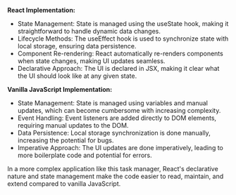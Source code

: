 **React Implementation:**

- State Management: State is managed using the useState hook, making it straightforward to handle dynamic data changes.
- Lifecycle Methods: The useEffect hook is used to synchronize state with local storage, ensuring data persistence.
- Component Re-rendering: React automatically re-renders components when state changes, making UI updates seamless.
- Declarative Approach: The UI is declared in JSX, making it clear what the UI should look like at any given state.

**Vanilla JavaScript Implementation:**

- State Management: State is managed using variables and manual updates, which can become cumbersome with increasing complexity.
- Event Handling: Event listeners are added directly to DOM elements, requiring manual updates to the DOM.
- Data Persistence: Local storage synchronization is done manually, increasing the potential for bugs.
- Imperative Approach: The UI updates are done imperatively, leading to more boilerplate code and potential for errors.

In a more complex application like this task manager, React's declarative nature and state management make the code easier to read, maintain, and extend compared to vanilla JavaScript.
